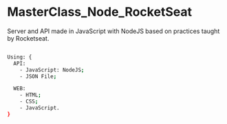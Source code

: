 # MasterClass_Node_RocketSeat
Server and API made in JavaScript with NodeJS based on practices taught by Rocketseat. 

```bash

Using: {
  API:
    - JavaScript: NodeJS;
    - JSON File;

  WEB:
    - HTML;
    - CSS;
    - JavaScript.
}
```
